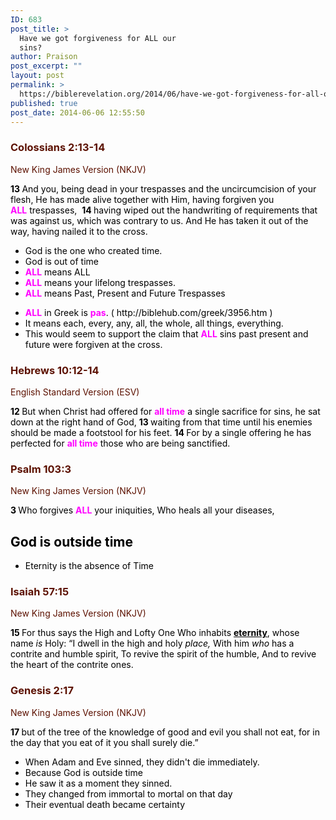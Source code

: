 ```yaml
---
ID: 683
post_title: >
  Have we got forgiveness for ALL our
  sins?
author: Praison
post_excerpt: ""
layout: post
permalink: >
  https://biblerevelation.org/2014/06/have-we-got-forgiveness-for-all-our-sins/
published: true
post_date: 2014-06-06 12:55:50
---
```

<div class="heading passage-class-0" style="color: #5c1101;">
<h3>Colossians 2:13-14</h3>
<p class="txt-sm">New King James Version (NKJV)</p>

</div>
<div class="passage version-NKJV result-text-style-normal text-html " style="color: #000000;">

<span id="en-NKJV-29508" class="text Col-2-13"><span class="versenum" style="font-weight: bold;">13 </span>And you, being dead in your trespasses and the uncircumcision of your flesh, He has made alive together with Him, having forgiven you <span style="color: #ff00ff;"><strong>ALL</strong></span> trespasses, </span> <span id="en-NKJV-29509" class="text Col-2-14"><span class="versenum" style="font-weight: bold;">14 </span>having wiped out the handwriting of requirements that was against us, which was contrary to us. And He has taken it out of the way, having nailed it to the cross.</span>
<ul>
	<li>God is the one who created time.</li>
	<li>God is out of time</li>
	<li><span style="color: #ff00ff;"><strong>ALL</strong> </span>means ALL</li>
	<li><span style="color: #ff00ff;"><strong>ALL</strong> </span>means your lifelong trespasses.</li>
	<li><span style="color: #ff00ff;"><strong>ALL</strong> </span>means Past, Present and Future Trespasses</li>
</ul>
<ul>
	<li><strong><span style="color: #ff00ff;">ALL</span></strong> in Greek is <span style="color: #ff00ff;"><strong>pas</strong></span>. ( http://biblehub.com/greek/3956.htm )</li>
	<li>It means each, every, any, all, the whole, all things, everything.</li>
	<li>This would seem to support the claim that <span style="color: #ff00ff;"><strong>ALL</strong></span> sins past present and future were forgiven at the cross.</li>
</ul>
<div class="heading passage-class-0" style="color: #5c1101;">
<h3>Hebrews 10:12-14</h3>
<p class="txt-sm">English Standard Version (ESV)</p>

</div>
<div class="passage version-ESV result-text-style-normal text-html "><span id="en-ESV-30129" class="text Heb-10-12"><span class="versenum" style="font-weight: bold;">12 </span>But when Christ had offered for <span style="color: #ff00ff;"><strong>all time</strong></span> a single sacrifice for sins, he sat down at the right hand of God,</span> <span id="en-ESV-30130" class="text Heb-10-13"><span class="versenum" style="font-weight: bold;">13 </span>waiting from that time until his enemies should be made a footstool for his feet.</span> <span id="en-ESV-30131" class="text Heb-10-14"><span class="versenum" style="font-weight: bold;">1</span></span><span class="versenum" style="font-weight: bold;">4 </span>For by a single offering he has perfected for <span style="color: #ff00ff;"><strong>all time</strong></span> those who are being sanctified.</div>
<div class="heading passage-class-0" style="color: #5c1101;">
<h3>Psalm 103:3</h3>
<p class="txt-sm">New King James Version (NKJV)</p>

</div>
<div class="passage version-NKJV result-text-style-normal text-html ">
<div class="poetry">
<p class="line"><span id="en-NKJV-15553" class="text Ps-103-3"><span class="versenum" style="font-weight: bold;">3 </span>Who forgives <span style="color: #ff00ff;"><strong>ALL</strong></span> your iniquities,</span> <span class="text Ps-103-3">Who heals all your diseases,</span></p>

<h2 class="line">God is outside time</h2>
<ul>
	<li>Eternity is the absence of Time</li>
</ul>
<div class="heading passage-class-0" style="color: #5c1101;">
<h3>Isaiah 57:15</h3>
<p class="txt-sm">New King James Version (NKJV)</p>

</div>
<div class="passage version-NKJV result-text-style-normal text-html ">
<div class="poetry top-1">
<p class="line"><span id="en-NKJV-18781" class="text Isa-57-15"><span class="versenum" style="font-weight: bold;">15 </span>For thus says the High and Lofty One</span>
<span class="text Isa-57-15">Who inhabits <span style="text-decoration: underline;"><strong>eternity</strong></span>, whose name <i>is</i> Holy:</span>
<span class="text Isa-57-15">“I dwell in the high and holy <i>place,</i></span>
<span class="text Isa-57-15">With him <i>who</i> has a contrite and humble spirit,</span>
<span class="text Isa-57-15">To revive the spirit of the humble,</span>
<span class="text Isa-57-15">And to revive the heart of the contrite ones.</span></p>

<div class="heading passage-class-0" style="color: #5c1101;">
<h3>Genesis 2:17</h3>
<p class="txt-sm">New King James Version (NKJV)</p>

</div>
<div class="passage version-NKJV result-text-style-normal text-html ">

<span id="en-NKJV-48" class="text Gen-2-17"><span class="versenum" style="font-weight: bold;">17 </span>but of the tree of the knowledge of good and evil you shall not eat, for in the day that you eat of it you shall surely die.”</span>
<ul>
	<li>When Adam and Eve sinned, they didn't die immediately.</li>
	<li>Because God is outside time</li>
	<li>He saw it as a moment they sinned.</li>
	<li>They changed from immortal to mortal on that day</li>
	<li>Their eventual death became certainty</li>
</ul>
</div>
</div>
</div>
</div>
</div>
</div>